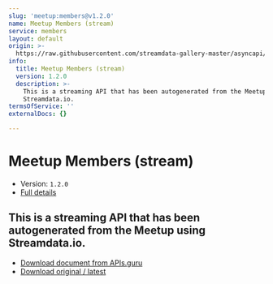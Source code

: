 ```yaml
---
slug: 'meetup:members@v1.2.0'
name: Meetup Members (stream)
service: members
layout: default
origin: >-
  https://raw.githubusercontent.com/streamdata-gallery-master/asyncapi/master/_listings/meetup/meetup-members-stream-async.md
info:
  title: Meetup Members (stream)
  version: 1.2.0
  description: >-
    This is a streaming API that has been autogenerated from the Meetup using
    Streamdata.io.
termsOfService: ''
externalDocs: {}

---
```

# Meetup Members (stream)

* Version: `1.2.0`
* [Full details](../html/meetup:members@v1.2.0.html)



## This is a streaming API that has been autogenerated from the Meetup using Streamdata.io.



* [Download document from APIs.guru](https://raw.githubusercontent.com/APIs-guru/asyncapi-directory/master/docs/APIs/meetup%3Amembers%40v1.2.0.yaml)
* [Download original / latest](https://raw.githubusercontent.com/streamdata-gallery-master/asyncapi/master/_listings/meetup/meetup-members-stream-async.md)

<script type="application/ld+json">
{
  "@context": "http://schema.org/",
  "@type": "WebAPI",
  "description": "This is a streaming API that has been autogenerated from the Meetup using Streamdata.io.",
  "documentation": "",

  "name": "Meetup Members (stream)"
}
</script>
